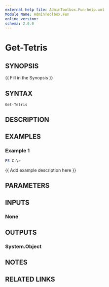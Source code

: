 ```yaml
---
external help file: AdminToolbox.Fun-help.xml
Module Name: AdminToolbox.Fun
online version:
schema: 2.0.0
---
```


# Get-Tetris

## SYNOPSIS
{{ Fill in the Synopsis }}

## SYNTAX

```
Get-Tetris
```

## DESCRIPTION


## EXAMPLES

### Example 1
```powershell
PS C:\> 
```

{{ Add example description here }}

## PARAMETERS

## INPUTS

### None

## OUTPUTS

### System.Object
## NOTES

## RELATED LINKS
